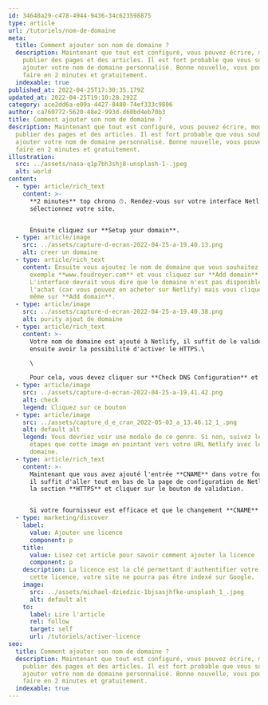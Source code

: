 ```yaml
---
id: 34640a29-c478-4944-9436-34c623598875
type: article
url: /tutoriels/nom-de-domaine
meta:
  title: Comment ajouter son nom de domaine ?
  description: Maintenant que tout est configuré, vous pouvez écrire, modifier,
    publier des pages et des articles. Il est fort probable que vous souhaitiez
    ajouter votre nom de domaine personnalisé. Bonne nouvelle, vous pouvez le
    faire en 2 minutes et gratuitement.
  indexable: true
published_at: 2022-04-25T17:30:35.179Z
updated_at: 2022-04-25T19:10:28.292Z
category: ace2dd6a-e09a-4427-8480-74ef333c9806
author: ca760772-5620-48e2-993d-d60bd4eb70b3
title: Comment ajouter son nom de domaine ?
description: Maintenant que tout est configuré, vous pouvez écrire, modifier,
  publier des pages et des articles. Il est fort probable que vous souhaitiez
  ajouter votre nom de domaine personnalisé. Bonne nouvelle, vous pouvez le
  faire en 2 minutes et gratuitement.
illustration:
  src: ../assets/nasa-q1p7bh3shj8-unsplash-1-.jpeg
  alt: world
content:
  - type: article/rich_text
    content: >-
      **2 minutes** top chrono ⏱. Rendez-vous sur votre interface Netlify puis
      sélectionnez votre site. 


      Ensuite cliquez sur **Setup your domain**.
  - type: article/image
    src: ../assets/capture-d-ecran-2022-04-25-a-19.40.13.png
    alt: creer un domaine
  - type: article/rich_text
    content: Ensuite vous ajoutez le nom de domaine que vous souhaitez utiliser, par
      exemple **www.foudroyer.com** et vous cliquez sur **Add domain**.
      L'interface devrait vous dire que le domaine n'est pas disponible à
      l'achat (car vous pouvez en acheter sur Netlify) mais vous cliquez quand
      même sur **Add domain**.
  - type: article/image
    src: ../assets/capture-d-ecran-2022-04-25-a-19.40.38.png
    alt: purity ajout de domaine
  - type: article/rich_text
    content: >-
      Votre nom de domaine est ajouté à Netlify, il suffit de le valider pour
      ensuite avoir la possibilité d'activer le HTTPS.\

      \

      Pour cela, vous devez cliquer sur **Check DNS Configuration** et ajouter l'entrée CNAME dans votre fournisseur de domaine.
  - type: article/image
    src: ../assets/capture-d-ecran-2022-04-25-a-19.41.42.png
    alt: check
    legend: Cliquez sur ce bouton
  - type: article/image
    src: ../assets/capture_d_e_cran_2022-05-03_a_13.46.12_1_.png
    alt: default alt
    legend: Vous devriez voir une modale de ce genre. Si non, suivez les mêmes
      étapes que cette image en pointant vers votre URL Netlify avec le bon sous
      domaine.
  - type: article/rich_text
    content: >-
      Maintenant que vous avez ajouté l'entrée **CNAME** dans votre fournisseur,
      il suffit d'aller tout en bas de la page de configuration de Netlify, dans
      la section **HTTPS** et cliquer sur le bouton de validation.


      Si votre fournisseur est efficace et que le changement **CNAME** se fait instantanément, alors Netlify devrait pouvoir le valider et vous obtenez instantanément le **HTTPS**. Si ce n'est pas le cas, re-cliquez sur le bouton quelques minutes plus tard.
  - type: marketing/discover
    label:
      value: Ajouter une licence
      component: p
    title:
      value: Lisez cet article pour savoir comment ajouter la licence
      component: p
    description: La licence est la clé permettant d'authentifier votre site. Sans
      cette licence, votre site ne pourra pas être indexé sur Google.
    image:
      src: ../assets/michael-dziedzic-1bjsasjhfke-unsplash_1_.jpeg
      alt: default alt
    to:
      label: Lire l'article
      rel: follow
      target: self
      url: /tutoriels/activer-licence
seo:
  title: Comment ajouter son nom de domaine ?
  description: Maintenant que tout est configuré, vous pouvez écrire, modifier,
    publier des pages et des articles. Il est fort probable que vous souhaitiez
    ajouter votre nom de domaine personnalisé. Bonne nouvelle, vous pouvez le
    faire en 2 minutes et gratuitement.
  indexable: true
---
```


